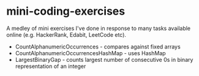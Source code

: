# mini-coding-exercises
A medley of mini exercises I've done in response to many tasks available online (e.g. HackerRank, Edabit, LeetCode etc).

+ CountAlphanumericOccurrences - compares against fixed arrays
+ CountAlphanumericOccurrencesHashMap - uses HashMap
+ LargestBinaryGap - counts largest number of consecutive 0s in binary representation of an integer
